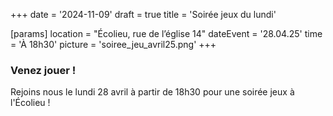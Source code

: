 +++
date = '2024-11-09'
draft = true
title = 'Soirée jeux du lundi'

[params]
location = "Écolieu, rue de l’église 14"
dateEvent = '28.04.25'
time = 'À 18h30'
picture = 'soiree_jeu_avril25.png'
+++

### Venez jouer !

Rejoins nous le lundi 28 avril à partir de 18h30 pour une soirée jeux à l'Écolieu !
